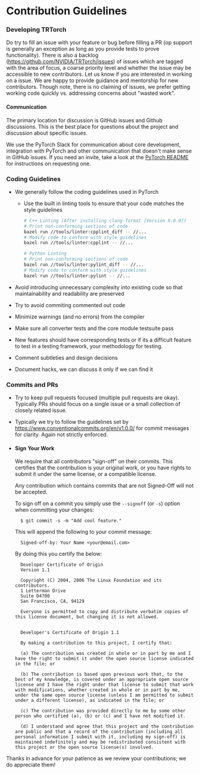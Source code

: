 # Contribution Guidelines

### Developing TRTorch

Do try to fill an issue with your feature or bug before filling a PR (op support is generally an exception as long as you provide tests to prove functionality). There is also a backlog (https://github.com/NVIDIA/TRTorch/issues) of issues which are tagged with the area of focus, a coarse priority level and whether the issue may be accessible to new contributors. Let us know if you are interested in working on a issue. We are happy to provide guidance and mentorship for new contributors. Though note, there is no claiming of issues, we prefer getting working code quickly vs. addressing concerns about "wasted work".

#### Communication

The primary location for discussion is GitHub issues and Github discussions. This is the best place for questions about the project and discussion about specific issues.

We use the PyTorch Slack for communication about core development, integration with PyTorch and other communication that doesn't make sense in GitHub issues. If you need an invite, take a look at the [PyTorch README](https://github.com/pytorch/pytorch/blob/master/README.md) for instructions on requesting one.

### Coding Guidelines

- We generally follow the coding guidelines used in PyTorch

    - Use the built in linting tools to ensure that your code matches the style guidelines
      ```sh
      # C++ Linting (After installing clang-format [Version 9.0.0])
      # Print non-conforming sections of code
      bazel run //tools/linter:cpplint_diff -- //...
      # Modify code to conform with style guidelines
      bazel run //tools/linter:cpplint -- //...

      # Python Linting
      # Print non-conforming sections of code
      bazel run //tools/linter:pylint_diff -- //...
      # Modify code to conform with style guidelines
      bazel run //tools/linter:pylint -- //...
      ```

- Avoid introducing unnecessary complexity into existing code so that maintainability and readability are preserved

- Try to avoid commiting commented out code

- Minimize warnings (and no errors) from the compiler

- Make sure all converter tests and the core module testsuite pass

- New features should have corresponding tests or if its a difficult feature to test in a testing framework, your methodology for testing.

- Comment subtleties and design decisions

- Document hacks, we can discuss it only if we can find it

### Commits and PRs

- Try to keep pull requests focused (multiple pull requests are okay). Typically PRs should focus on a single issue or a small collection of closely related issue.

- Typically we try to follow the guidelines set by https://www.conventionalcommits.org/en/v1.0.0/ for commit messages for clarity. Again not strictly enforced.

- #### Sign Your Work
    We require that all contributors "sign-off" on their commits. This certifies that the contribution is your original work, or you have rights to submit it under the same license, or a compatible license.

    Any contribution which contains commits that are not Signed-Off will not be accepted.

    To sign off on a commit you simply use the `--signoff` (or `-s`) option when committing your changes:

        $ git commit -s -m "Add cool feature."

    This will append the following to your commit message:

        Signed-off-by: Your Name <your@email.com>

    By doing this you certify the below:

        Developer Certificate of Origin
        Version 1.1

        Copyright (C) 2004, 2006 The Linux Foundation and its contributors.
        1 Letterman Drive
        Suite D4700
        San Francisco, CA, 94129

        Everyone is permitted to copy and distribute verbatim copies of this license document, but changing it is not allowed.


        Developer's Certificate of Origin 1.1

        By making a contribution to this project, I certify that:

        (a) The contribution was created in whole or in part by me and I have the right to submit it under the open source license indicated in the file; or

        (b) The contribution is based upon previous work that, to the best of my knowledge, is covered under an appropriate open source license and I have the right under that license to submit that work with modifications, whether created in whole or in part by me, under the same open source license (unless I am permitted to submit under a different license), as indicated in the file; or

        (c) The contribution was provided directly to me by some other person who certified (a), (b) or (c) and I have not modified it.

        (d) I understand and agree that this project and the contribution are public and that a record of the contribution (including all personal information I submit with it, including my sign-off) is maintained indefinitely and may be redistributed consistent with this project or the open source license(s) involved.


Thanks in advance for your patience as we review your contributions; we do appreciate them!
